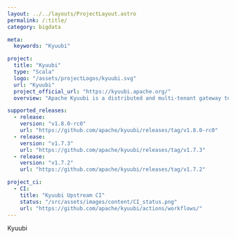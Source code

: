 ```yaml
---
layout: ../../layouts/ProjectLayout.astro
permalink: /:title/
category: bigdata

meta:
  keywords: "Kyuubi"

project:
  title: "Kyuubi"
  type: "Scala"
  logo: "/assets/projectLogos/kyuubi.svg"
  url: "Kyuubi"
  project_official_url: "https://kyuubi.apache.org/"
  overview: "Apache Kyuubi is a distributed and multi-tenant gateway to provide serverless SQL on data warehouses and lakehouses."

supported_releases:
  - release:
    version: "v1.8.0-rc0"
    url: "https://github.com/apache/kyuubi/releases/tag/v1.8.0-rc0"
  - release:
    version: "v1.7.3"
    url: "https://github.com/apache/kyuubi/releases/tag/v1.7.3"
  - release:
    version: "v1.7.2"
    url: "https://github.com/apache/kyuubi/releases/tag/v1.7.2"

project_ci:
  - CI:
    title: "Kyuubi Upstream CI"
    status: "/src/assets/images/content/CI_status.png"
    url: "https://github.com/apache/kyuubi/actions/workflows/"
---
```


<p>Kyuubi</p>
